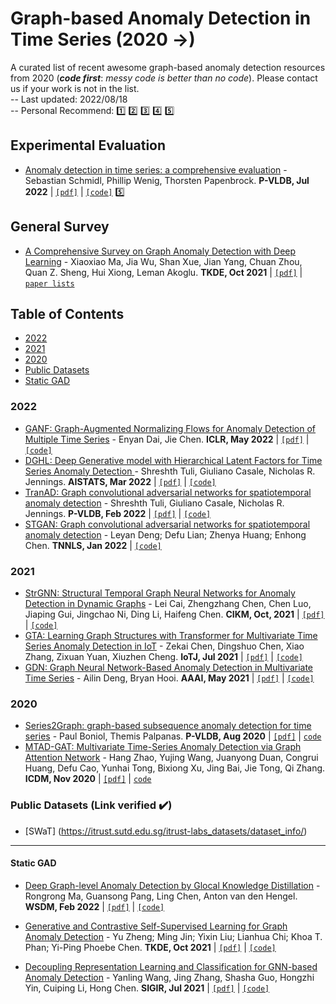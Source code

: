 # Graph-based Anomaly Detection in Time Series (2020 &rarr;)
A curated list of recent awesome graph-based anomaly detection resources from 2020 (***code first***: _messy code is better than no code_). Please contact us if your work is not in the list.  
-- Last updated: 2022/08/18  
-- Personal Recommend: :one: :two: :three: :four: :five: 

## Experimental Evaluation

- [Anomaly detection in time series: a comprehensive evaluation](https://dl.acm.org/doi/10.14778/3538598.3538602) - Sebastian Schmidl, Phillip Wenig, Thorsten Papenbrock. **P-VLDB, Jul 2022**  | [`[pdf]`](https://www.vldb.org/pvldb/vol15/p1779-wenig.pdf) | [`[code]`](https://hpi-information-systems.github.io/timeeval-evaluation-paper/)  :five:

## General Survey
- [A Comprehensive Survey on Graph Anomaly Detection with Deep Learning](https://ieeexplore.ieee.org/abstract/document/9565320) - Xiaoxiao Ma, Jia Wu, Shan Xue, Jian Yang, Chuan Zhou, Quan Z. Sheng, Hui Xiong, Leman Akoglu. **TKDE, Oct 2021**  | [`[pdf]`](https://arxiv.org/pdf/2106.07178.pdf)  | [`paper lists`](https://github.com/XiaoxiaoMa-MQ/Awesome-Deep-Graph-Anomaly-Detection)    


## Table of Contents
- [2022](#2022)
- [2021](#2021)
- [2020](#2020)
- [Public Datasets](#public-datasets-link-verified-heavy_check_mark)
- [Static GAD](#static-gad)

### 2022

- [GANF: Graph-Augmented Normalizing Flows for Anomaly Detection of Multiple Time Series](https://arxiv.org/abs/2202.07857) - Enyan Dai, Jie Chen. **ICLR, May 2022**  | [`[pdf]`](https://arxiv.org/pdf/2202.07857.pdf) |  [`[code]`](https://github.com/EnyanDai/GANF)
- [DGHL: Deep Generative model with Hierarchical Latent Factors for Time Series Anomaly Detection ](https://proceedings.mlr.press/v151/challu22a.html) - Shreshth Tuli, Giuliano Casale, Nicholas R. Jennings. **AISTATS, Mar 2022** |  [`[pdf]`](https://proceedings.mlr.press/v151/challu22a/challu22a.pdf) | [`[code]`](https://github.com/cchallu/dghl)  
- [TranAD: Graph convolutional adversarial networks for spatiotemporal anomaly detection](https://dl.acm.org/doi/abs/10.14778/3514061.3514067) - Shreshth Tuli, Giuliano Casale, Nicholas R. Jennings. **P-VLDB, Feb 2022** |  [`[pdf]`](https://arxiv.org/pdf/2201.07284.pdf) | [`[code]`](https://github.com/imperial-qore/tranad)  
- [STGAN: Graph convolutional adversarial networks for spatiotemporal anomaly detection](https://ieeexplore.ieee.org/abstract/document/9669110) - Leyan Deng; Defu Lian; Zhenya Huang; Enhong Chen. **TNNLS, Jan 2022** |  [`[code]`](https://github.com/dleyan/STGAN)  

### 2021


- [StrGNN: Structural Temporal Graph Neural Networks for Anomaly Detection in Dynamic Graphs](https://dl.acm.org/doi/abs/10.1145/3459637.3481955) - Lei Cai, Zhengzhang Chen, Chen Luo, Jiaping Gui, Jingchao Ni, Ding Li, Haifeng Chen. **CIKM, Oct, 2021**   | [`[pdf]`](https://arxiv.org/pdf/2005.07427.pdf) |  [`[code]`](https://github.com/KnowledgeDiscovery/StrGNN)  
- [GTA: Learning Graph Structures with Transformer for Multivariate Time Series Anomaly Detection in IoT](https://ieeexplore.ieee.org/abstract/document/9497343) - Zekai Chen, Dingshuo Chen, Xiao Zhang, Zixuan Yuan, Xiuzhen Cheng. **IoTJ, Jul 2021**  | [`[pdf]`](https://arxiv.org/pdf/2104.03466.pdf) |  [`[code]`](https://github.com/ZEKAICHEN/GTA)  
- [GDN: Graph Neural Network-Based Anomaly Detection in Multivariate Time Series](https://ojs.aaai.org/index.php/AAAI/article/view/16523) - Ailin Deng, Bryan Hooi. **AAAI, May 2021**  | [`[pdf]`](https://ojs.aaai.org/index.php/AAAI/article/view/16523/16330) |  [`[code]`](https://github.com/d-ailin/GDN)  


### 2020
- [Series2Graph: graph-based subsequence anomaly detection for time series](https://dl.acm.org/doi/10.14778/3407790.3407792) - Paul Boniol, Themis Palpanas. **P-VLDB, Aug 2020**  | [`[pdf]`](http://www.vldb.org/pvldb/vol13/p1821-boniol.pdf)  | [`code`](https://helios2.mi.parisdescartes.fr/~themisp/series2graph/)
- [MTAD-GAT: Multivariate Time-Series Anomaly Detection via Graph Attention Network](https://ieeexplore.ieee.org.remotexs.ntu.edu.sg/abstract/document/9338317) - Hang Zhao, Yujing Wang, Juanyong Duan, Congrui Huang, Defu Cao, Yunhai Tong, Bixiong Xu, Jing Bai, Jie Tong, Qi Zhang. **ICDM, Nov 2020**  | [`[pdf]`](https://arxiv.org/pdf/2009.02040.pdf)  | [`code`](https://github.com/ML4ITS/mtad-gat-pytorch)

### Public Datasets (Link verified :heavy_check_mark:)
- [SWaT] (https://itrust.sutd.edu.sg/itrust-labs_datasets/dataset_info/)   

---

#### Static GAD

- [Deep Graph-level Anomaly Detection by Glocal Knowledge Distillation](https://dl.acm.org/doi/abs/10.1145/3488560.3498473) - Rongrong Ma, Guansong Pang, Ling Chen, Anton van den Hengel. **WSDM, Feb 2022** | [`[pdf]`](https://arxiv.org/pdf/2112.10063.pdf) |  [`[code]`](https://github.com/RongrongMa/GLocalKD)

- [Generative and Contrastive Self-Supervised Learning for Graph Anomaly Detection](https://ieeexplore.ieee.org/abstract/document/9568697) - Yu Zheng; Ming Jin; Yixin Liu; Lianhua Chi; Khoa T. Phan; Yi-Ping Phoebe Chen. **TKDE, Oct 2021**  | [`[pdf]`](https://arxiv.org/pdf/2108.09896.pdf) |  [`[code]`](https://github.com/KimMeen/SL-GAD)  

- [Decoupling Representation Learning and Classification for GNN-based Anomaly Detection](https://dl.acm.org/doi/abs/10.1145/3404835.3462944) - Yanling Wang, Jing Zhang, Shasha Guo, Hongzhi Yin,  Cuiping Li, Hong Chen. **SIGIR, Jul 2021**  | [`[pdf]`](https://xiaojingzi.github.io/publications/SIGIR21-Wang-et-al-decoupled-GNN.pdf) |  [`[code]`](https://github.com/wyl7/DCI-pytorch)  


